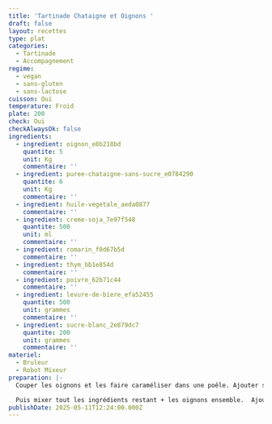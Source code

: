 ```yaml
---
title: 'Tartinade Chataigne et Oignons '
draft: false
layout: recettes
type: plat
categories:
  - Tartinade
  - Accompagnement
regime:
  - vegan
  - sans-gluten
  - sans-lactose
cuisson: Oui
temperature: Froid
plate: 200
check: Oui
checkAlwaysOk: false
ingredients:
  - ingredient: oignon_e8b218bd
    quantite: 5
    unit: Kg
    commentaire: ''
  - ingredient: puree-chataigne-sans-sucre_e0784290
    quantite: 6
    unit: Kg
    commentaire: ''
  - ingredient: huile-vegetale_aeda0877
    commentaire: ''
  - ingredient: creme-soja_7e97f548
    quantite: 500
    unit: ml
    commentaire: ''
  - ingredient: romarin_f0d67b5d
    commentaire: ''
  - ingredient: thym_bb1e854d
    commentaire: ''
  - ingredient: poivre_62b71c44
    commentaire: ''
  - ingredient: levure-de-biere_efa52455
    quantite: 500
    unit: grammes
    commentaire: ''
  - ingredient: sucre-blanc_2e879dc7
    quantite: 200
    unit: grammes
    commentaire: ''
materiel:
  - Bruleur
  - Robot Mixeur
preparation: |-
  Couper les oignons et les faire caraméliser dans une poêle. Ajouter sucre sel thym et romarin quelques minutes avant la fin de la cuisson. 

  Puis mixer tout les ingrédients restant + les oignons ensemble.  Ajouter huile jusqu'à avoir une belle consistance.
publishDate: 2025-05-11T12:24:00.000Z
---
```

